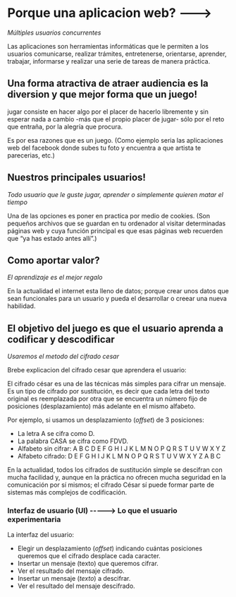 # Porque una aplicacion web?  --->

_Múltiples usuarios concurrentes_

Las aplicaciones son herramientas informáticas que le permiten a los usuarios comunicarse, realizar trámites, entretenerse, orientarse, aprender, trabajar, informarse y realizar una serie de tareas de manera práctica.


## Una forma atractiva de atraer audiencia es la diversion y que mejor forma que un juego!

jugar consiste en hacer algo por el placer de hacerlo libremente y sin esperar nada a cambio -más que el propio placer de jugar- sólo por el reto que entraña, por la alegría que procura.

Es por esa razones que es un juego. (Como ejemplo seria las aplicaciones web del facebook donde subes tu foto y encuentra a que artista te parecerias, etc.)

## Nuestros principales usuarios!

_Todo usuario que le guste jugar, aprender o simplemente quieren matar el tiempo_

Una de las opciones es poner en practica por medio de cookies. (Son pequeños archivos que se guardan en tu ordenador al visitar determinadas páginas web y cuya función principal es que esas páginas web recuerden que “ya has estado antes allí”.)

## Como aportar valor?

_El aprendizaje es el mejor regalo_

En la actualidad el internet esta lleno de datos; porque crear unos datos que sean funcionales para un usuario y pueda el desarrollar o creear una nueva habilidad.

## El objetivo del juego es que el usuario aprenda a codificar y descodificar

_Usaremos el metodo del cifrado cesar_

Brebe explicacion del cifrado cesar que aprendera el usuario:

El cifrado césar es una de las técnicas más simples para cifrar un mensaje. Es un tipo de cifrado por sustitución, es decir que cada letra del texto original es reemplazada por otra que se encuentra un número fijo de posiciones (desplazamiento) más adelante en el mismo alfabeto.

Por ejemplo, si usamos un desplazamiento (_offset_) de 3 posiciones:

* La letra A se cifra como D.
* La palabra CASA se cifra como FDVD.
* Alfabeto sin cifrar: A B C D E F G H I J K L M N O P Q R S T U V W X Y Z
* Alfabeto cifrado: D E F G H I J K L M N O P Q R S T U V W X Y Z A B C

En la actualidad, todos los cifrados de sustitución simple se descifran con
mucha facilidad y, aunque en la práctica no ofrecen mucha seguridad en la
comunicación por sí mismos; el cifrado César sí puede formar parte de sistemas
más complejos de codificación.

### Interfaz de usuario (UI) -----> Lo que el usuario experimentaria

La interfaz del usuario:

* Elegir un desplazamiento (_offset_) indicando cuántas posiciones queremos que
  el cifrado desplace cada caracter.
* Insertar un mensaje (texto) que queremos cifrar.
* Ver el resultado del mensaje cifrado.
* Insertar un mensaje (_texto_) a descifrar.
* Ver el resultado del mensaje descifrado.

